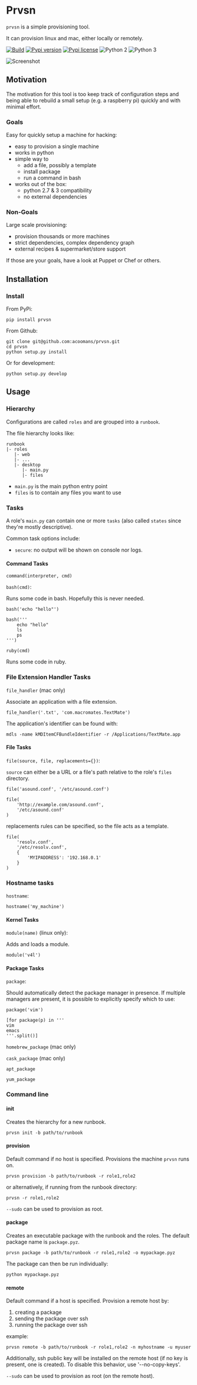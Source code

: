 Prvsn
=================

`prvsn` is a simple provisioning tool.

It can provision linux and mac, either locally or remotely. 

[![Build](https://travis-ci.org/acoomans/prvsn.svg?branch=master)](https://travis-ci.org/acoomans/prvsn)
[![Pypi version](http://img.shields.io/pypi/v/prvsn.svg)](https://pypi.python.org/pypi/prvsn)
[![Pypi license](http://img.shields.io/pypi/l/prvsn.svg)](https://pypi.python.org/pypi/prvsn)
![Python 2](http://img.shields.io/badge/python-2-blue.svg)
![Python 3](http://img.shields.io/badge/python-3-blue.svg)

![Screenshot](documentation/screenshot.png)


## Motivation

The motivation for this tool is too keep track of configuration steps and being able to rebuild a small setup (e.g. a raspberry pi) quickly and with minimal effort.

### Goals

Easy for quickly setup a machine for hacking:

- easy to provision a single machine
- works in python
- simple way to
    - add a file, possibly a template
    - install package
    - run a command in bash
- works out of the box:
    - python 2.7 & 3 compatibility
    - no external dependencies

### Non-Goals

Large scale provisioning:

- provision thousands or more machines
- strict dependencies, complex dependency graph
- external recipes & supermarket/store support

If those are your goals, have a look at Puppet or Chef or others.


## Installation

### Install

From PyPi:

    pip install prvsn
   
From Github:

    git clone git@github.com:acoomans/prvsn.git
    cd prvsn
	python setup.py install

Or for development:

	python setup.py develop


## Usage

### Hierarchy

Configurations are called `roles` and are grouped into a `runbook`.

The file hierarchy looks like:

	runbook
	|- roles
	   |- web
	   |- ...
	   |- desktop
	      |- main.py
	      |- files


- `main.py` is the main python entry point
- `files` is to contain any files you want to use

### Tasks

A role's `main.py` can contain one or more `tasks` (also called `states` since they're mostly descriptive).

Common task options include:

- `secure`: no output will be shown on console nor logs.


#### Command Tasks

`command(interpreter, cmd)`

`bash(cmd)`:

Runs some code in bash. Hopefully this is never needed.

    bash('echo "hello"')
    
	bash('''
	    echo "hello"
	    ls
	    ps
	''')

`ruby(cmd)`

Runs some code in ruby.


### File Extension Handler Tasks

`file_handler` (mac only)

Associate an application with a file extension.

    file_handler('.txt', 'com.macromates.TextMate')

The application's identifier can be found with:

    mdls -name kMDItemCFBundleIdentifier -r /Applications/TextMate.app



#### File Tasks

`file(source, file, replacements={})`:

`source` can either be a URL or a file's path relative to the role's `files` directory.

	file('asound.conf', '/etc/asound.conf')
	
	file(
	    'http://example.com/asound.conf', 
	    '/etc/asound.conf'
	)

replacements rules can be specified, so the file acts as a template.

	file(
		'resolv.conf', 
		'/etc/resolv.conf',
		{
		    'MYIPADDRESS': '192.168.0.1'
		}
	)

### Hostname tasks

`hostname`:

    hostname('my_machine')

#### Kernel Tasks

`module(name)` (linux only):

Adds and loads a module.

	module('v4l')

#### Package Tasks

`package`:

Should automatically detect the package manager in presence. 
If multiple managers are present, it is possible to explicitly specify which to use:

    package('vim')
	
	[for package(p) in '''
	vim
	emacs
	'''.split()]

`homebrew_package` (mac only)

`cask_package` (mac only)

`apt_package`

`yum_package`


### Command line

#### init

Creates the hierarchy for a new runbook.

    prvsn init -b path/to/runbook

#### provision

Default command if no host is specified. Provisions the machine `prvsn` runs on.

    prvsn provision -b path/to/runbook -r role1,role2

or alternatively, if running from the runbook directory:

    prvsn -r role1,role2
    
`--sudo` can be used to provision as root.

#### package

Creates an executable package with the runbook and the roles. The default package name is `package.pyz`.

    prvsn package -b path/to/runbook -r role1,role2 -o mypackage.pyz

The package can then be run individually:

    python mypackage.pyz

#### remote

Default command if a host is specified. Provision a remote host by:

1. creating a package
2. sending the package over ssh
3. running the package over ssh

example:

    prvsn remote -b path/to/runbook -r role1,role2 -n myhostname -u myuser

Additionally, ssh public key will be installed on the remote host (if no key is present, one is created). To disable this behavior, use '--no-copy-keys'.

`--sudo` can be used to provision as root (on the remote host).